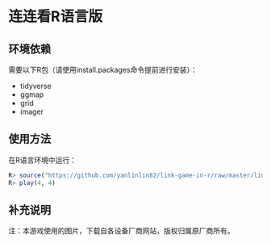 # 连连看R语言版

## 环境依赖

需要以下R包（请使用install.packages命令提前进行安装）：

* tidyverse
* ggmap
* grid
* imager

## 使用方法

在R语言环境中运行：

```r
R> source("https://github.com/yanlinlin82/link-game-in-r/raw/master/link-game.R")
R> play(4, 4)
```

## 补充说明

注：本游戏使用的图片，下载自各设备厂商网站，版权归属原厂商所有。
